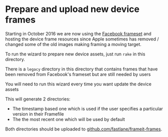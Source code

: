 # Prepare and upload new device frames

Starting in October 2016 we are now using the [Facebook frameset](https://design.facebook.com/toolsandresources/devices/) and hosting the device frame resources since Apple sometimes has removed / changed some of the old images making framing a moving target.

To run the wizard to prepare new device assets, just run `rake` in this directory.

There is a `legacy` directory in this directory that contains frames that have been removed from Facebook's frameset but are still needed by users

You will need to run this wizard every time you want update the device assets

This will generate 2 directories:

- The timestamp based one which is used if the user specifies a particular version in their Framefile
- The the most recent one which will be used by default

Both directories should be uploaded to [github.com/fastlane/frameit-frames](https://github.com/fastlane/frameit-frames).
